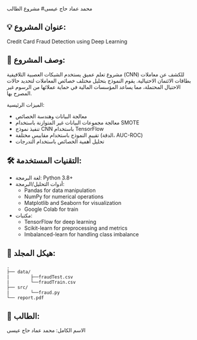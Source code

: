 محمد عماد حاج عيسى# مشروع الطالب

## 💡 عنوان المشروع:
Credit Card Fraud Detection using Deep Learning

## 📝 وصف المشروع:
مشروع تعلم عميق يستخدم الشبكات العصبية التلافيفية (CNN) للكشف عن معاملات بطاقات الائتمان الاحتيالية. يقوم النموذج بتحليل مختلف خصائص المعاملات لتحديد حالات الاحتيال المحتملة، مما يساعد المؤسسات المالية في حماية عملائها من الرسوم غير المصرح بها.

الميزات الرئيسية:
- معالجة البيانات وهندسة الخصائص
- معالجة مجموعات البيانات غير المتوازنة باستخدام SMOTE
- تنفيذ نموذج CNN باستخدام TensorFlow
- تقييم النموذج باستخدام مقاييس مختلفة (الدقة، AUC-ROC)
- تحليل أهمية الخصائص باستخدام التدرجات

## 🛠️ التقنيات المستخدمة:
- لغة البرمجة: Python 3.8+
- أدوات التحليل/البرمجة: 
  - Pandas for data manipulation
  - NumPy for numerical operations
  - Matplotlib and Seaborn for visualization
  - Google Colab for train
- مكتبات:
  - TensorFlow for deep learning
  - Scikit-learn for preprocessing and metrics
  - Imbalanced-learn for handling class imbalance

## 📁 هيكل المجلد:
```plaintext
.
├── data/
|        ├──fraudTest.csv
|        └──fraudTrain.csv
├── src/
|        └──fraud.py
└── report.pdf
```

## 👤 الطالب:
الاسم الكامل: محمد عماد حاج عيسى


